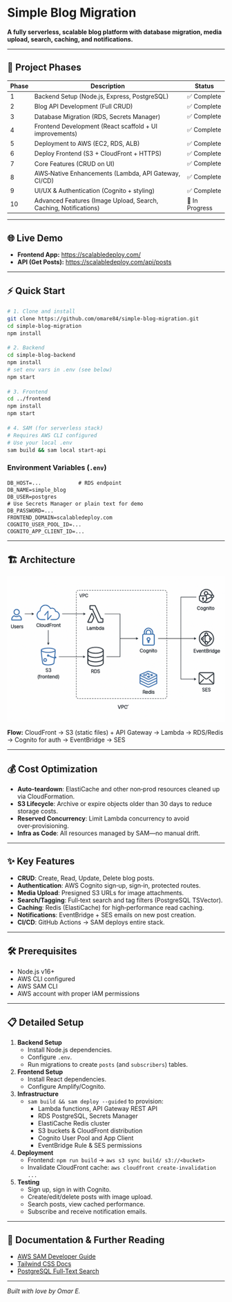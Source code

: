 # Simple Blog Migration

**A fully serverless, scalable blog platform with database migration, media upload, search, caching, and notifications.**

---

## 🚀 Project Phases

| Phase | Description                                                     | Status       |
|-------|-----------------------------------------------------------------|--------------|
| 1     | Backend Setup (Node.js, Express, PostgreSQL)                    | ✅ Complete  |
| 2     | Blog API Development (Full CRUD)                                 | ✅ Complete  |
| 3     | Database Migration (RDS, Secrets Manager)                       | ✅ Complete  |
| 4     | Frontend Development (React scaffold + UI improvements)         | ✅ Complete  |
| 5     | Deployment to AWS (EC2, RDS, ALB)                               | ✅ Complete  |
| 6     | Deploy Frontend (S3 + CloudFront + HTTPS)                       | ✅ Complete  |
| 7     | Core Features (CRUD on UI)                                      | ✅ Complete  |
| 8     | AWS‑Native Enhancements (Lambda, API Gateway, CI/CD)           | ✅ Complete  |
| 9     | UI/UX & Authentication (Cognito + styling)                     | ✅ Complete  |
| 10    | Advanced Features (Image Upload, Search, Caching, Notifications) | 🚧 In Progress |

---

## 🌐 Live Demo

- **Frontend App:** https://scalabledeploy.com/  
- **API (Get Posts):** https://scalabledeploy.com/api/posts

---

## ⚡ Quick Start

```bash
# 1. Clone and install
git clone https://github.com/omare84/simple-blog-migration.git
cd simple-blog-migration
npm install

# 2. Backend
cd simple-blog-backend
npm install
# set env vars in .env (see below)
npm start

# 3. Frontend
cd ../frontend
npm install
npm start

# 4. SAM (for serverless stack)
# Requires AWS CLI configured
# Use your local .env
sam build && sam local start-api
```

### Environment Variables (`.env`)
```
DB_HOST=...            # RDS endpoint
DB_NAME=simple_blog
DB_USER=postgres
# Use Secrets Manager or plain text for demo
DB_PASSWORD=...
FRONTEND_DOMAIN=scalabledeploy.com
COGNITO_USER_POOL_ID=...
COGNITO_APP_CLIENT_ID=...
``` 

---

## 🏗️ Architecture

![Architecture Diagram](docs/architecture.png)

**Flow:** CloudFront → S3 (static files) + API Gateway → Lambda → RDS/Redis → Cognito for auth → EventBridge → SES

---

## 💰 Cost Optimization

- **Auto‑teardown**: ElastiCache and other non‑prod resources cleaned up via CloudFormation.
- **S3 Lifecycle**: Archive or expire objects older than 30 days to reduce storage costs.
- **Reserved Concurrency**: Limit Lambda concurrency to avoid over‑provisioning.
- **Infra as Code**: All resources managed by SAM—no manual drift.

---

## ✨ Key Features

- **CRUD**: Create, Read, Update, Delete blog posts.
- **Authentication**: AWS Cognito sign‑up, sign‑in, protected routes.
- **Media Upload**: Presigned S3 URLs for image attachments.
- **Search/Tagging**: Full‑text search and tag filters (PostgreSQL TSVector).
- **Caching**: Redis (ElastiCache) for high‑performance read caching.
- **Notifications**: EventBridge + SES emails on new post creation.
- **CI/CD**: GitHub Actions → SAM deploys entire stack.

---

## 🛠️ Prerequisites

- Node.js v16+  
- AWS CLI configured  
- AWS SAM CLI  
- AWS account with proper IAM permissions

---

## 📋 Detailed Setup

1. **Backend Setup**  
   - Install Node.js dependencies.  
   - Configure `.env`.  
   - Run migrations to create `posts` (and `subscribers`) tables.
2. **Frontend Setup**  
   - Install React dependencies.  
   - Configure Amplify/Cognito.  
3. **Infrastructure**  
   - `sam build && sam deploy --guided` to provision:
     - Lambda functions, API Gateway REST API
     - RDS PostgreSQL, Secrets Manager
     - ElastiCache Redis cluster
     - S3 buckets & CloudFront distribution
     - Cognito User Pool and App Client
     - EventBridge Rule & SES permissions
4. **Deployment**  
   - Frontend: `npm run build` → `aws s3 sync build/ s3://<bucket>`  
   - Invalidate CloudFront cache: `aws cloudfront create-invalidation ...`
5. **Testing**  
   - Sign up, sign in with Cognito.  
   - Create/edit/delete posts with image upload.  
   - Search posts, view cached performance.  
   - Subscribe and receive notification emails.

---

## 📖 Documentation & Further Reading

- [AWS SAM Developer Guide](https://docs.aws.amazon.com/serverless-application-model/latest/developerguide/)
- [Tailwind CSS Docs](https://tailwindcss.com/docs)
- [PostgreSQL Full‑Text Search](https://www.postgresql.org/docs/current/textsearch.html)

---

*Built with love by Omar E.*
